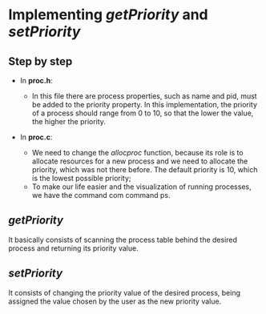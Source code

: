 # Implementing _getPriority_ and _setPriority_

## Step by step

- In **proc.h**: 
  - In this file there are process properties, such as name and pid, must be added to the priority property. In this implementation, the priority of a process should range from 0 to 10, so that the lower the value, the higher the priority.
 
- In **proc.c**:
  - We need to change the _allocproc_ function, because its role is to allocate resources for a new process and we need to allocate the priority, which was not there before. The default priority is 10, which is the lowest possible priority;
  - To make our life easier and the visualization of running processes, we have the command com command ps.
  
## _getPriority_

It basically consists of scanning the process table behind the desired process and returning its priority value.

## _setPriority_

It consists of changing the priority value of the desired process, being assigned the value chosen by the user as the new priority value.
